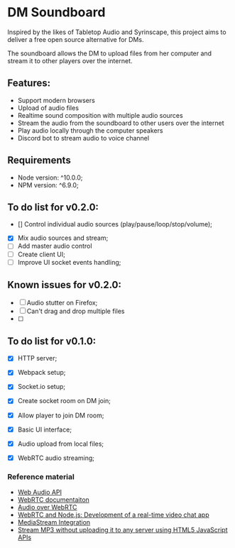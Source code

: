 # DM Soundboard
Inspired by the likes of Tabletop Audio and Syrinscape, this project aims to deliver a free open source alternative for DMs.

The soundboard allows the DM to upload files from her computer and stream it to other players over the internet.

## Features:
- Support modern browsers
- Upload of audio files
- Realtime sound composition with multiple audio sources
- Stream the audio from the soundboard to other users over the internet
- Play audio locally through the computer speakers
- Discord bot to stream audio to voice channel

## Requirements
- Node version: ^10.0.0;
- NPM version: ^6.9.0;

## To do list for v0.2.0:
- [] Control individual audio sources (play/pause/loop/stop/volume);
- [x] Mix audio sources and stream;
- [ ] Add master audio control
- [ ] Create client UI;
- [ ] Improve UI socket events handling;

## Known issues for v0.2.0:
- [ ] Audio stutter on Firefox;
- [ ] Can't drag and drop multiple files
- [ ] 

## To do list for v0.1.0:
- [x] HTTP server;
- [x] Webpack setup; 
- [x] Socket.io setup;
- [x] Create socket room on DM join;
- [x] Allow player to join DM room;
- [x] Basic UI interface;
- [x] Audio upload from local files;
- [x] WebRTC audio streaming;


### Reference material
- [Web Audio API](https://developer.mozilla.org/en-US/docs/Web/API/Web_Audio_API)
- [WebRTC documentaiton](https://developer.mozilla.org/pt-PT/docs/Web/API/API_WebRTC)
- [Audio over WebRTC](https://dvcs.w3.org/hg/audio/raw-file/tip/webaudio/webrtc-integration.html)
- [WebRTC and Node.js: Development of a real-time video chat app](https://tsh.io/blog/how-to-write-video-chat-app-using-webrtc-and-nodejs/)
- [MediaStream Integration](https://dvcs.w3.org/hg/audio/raw-file/tip/webaudio/webrtc-integration.html)
- [Stream MP3 without uploading it to any server using HTML5 JavaScript APIs](https://github.com/eelcocramer/webrtc-mp3-stream)

